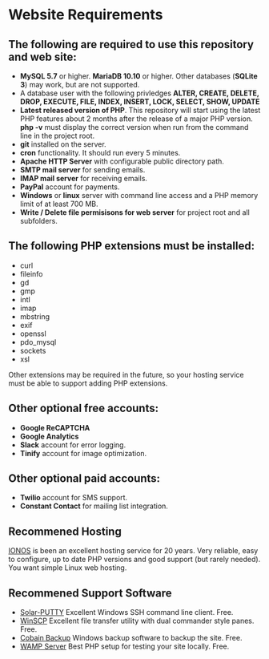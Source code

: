 # Website Requirements

## The following are required to use this repository and web site:
* **MySQL 5.7** or higher. **MariaDB 10.10** or higher.  Other databases (**SQLite 3**) may work, but are not supported.
* A database user with the following privledges **ALTER, CREATE, DELETE, DROP, EXECUTE, FILE, INDEX, INSERT, LOCK, SELECT, SHOW, UPDATE**
* **Latest released version of PHP**. This repository will start using the latest PHP features about 2 months after the release of a major PHP version. **php -v** must display the correct version when run from the command line in the project root.
* **git** installed on the server.
* **cron** functionality.  It should run every 5 minutes.
* **Apache HTTP Server** with configurable public directory path.
* **SMTP mail server** for sending emails.
* **IMAP mail server** for receiving emails.
* **PayPal** account for payments.
* **Windows** or **linux** server with command line access and a PHP memory limit of at least 700 MB.
* **Write / Delete file permisisons for web server** for project root and all subfolders.

## The following **PHP** extensions must be installed:
* curl
* fileinfo
* gd
* gmp
* intl
* imap
* mbstring
* exif
* openssl
* pdo_mysql
* sockets
* xsl

Other extensions may be required in the future, so your hosting service must be able to support adding PHP extensions.

## Other optional free accounts:
* **Google ReCAPTCHA**
* **Google Analytics**
* **Slack** account for error logging.
* **Tinify** account for image optimization.

## Other optional paid accounts:
* **Twilio** account for SMS support.
* **Constant Contact** for mailing list integration.

## Recommened Hosting
[IONOS](http://aklam.io/hYjVgX) is been an excellent hosting service for 20 years. Very reliable, easy to configure, up to date PHP versions and good support (but rarely needed).  You want simple Linux web hosting.

## Recommened Support Software
* [Solar-PUTTY](https://www.solarwinds.com/free-tools/solar-putty) Excellent Windows SSH command line client. Free.
* [WinSCP](https://winscp.net/eng/index.php) Excellent file transfer utility with dual commander style panes. Free.
* [Cobain Backup](https://www.cobiansoft.com/) Windows backup software to backup the site. Free.
* [WAMP Server](https://www.wampserver.com/en/) Best PHP setup for testing your site locally. Free.

